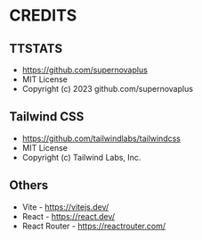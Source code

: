 # CREDITS

## TTSTATS
* https://github.com/supernovaplus
* MIT License
* Copyright (c) 2023 github.com/supernovaplus

## Tailwind CSS
* https://github.com/tailwindlabs/tailwindcss
* MIT License
* Copyright (c) Tailwind Labs, Inc.

## Others
* Vite - https://vitejs.dev/
* React - https://react.dev/
* React Router - https://reactrouter.com/